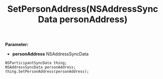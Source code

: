 ﻿---
uid: crmscript_ref_NSParticipantSyncData_SetPersonAddress
title: SetPersonAddress(NSAddressSyncData personAddress)
intellisense: NSParticipantSyncData.SetPersonAddress
keywords: NSParticipantSyncData, GetPersonAddress
so.topic: reference
---



**Parameter:** 
 - **personAddress** NSAddressSyncData

```crmscript
NSParticipantSyncData thing;
NSAddressSyncData personAddress;
thing.SetPersonAddress(personAddress);
```

